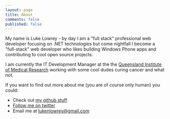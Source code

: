 ```yaml
---
layout: page
title: About
comments: false
published: false
---
```



My name is Luke Lowrey - by day I am a "full stack" professional web developer focusing on .NET technologies but come nightfall I become a "full-stack" web developer who likes building Windows Phone apps and contributing to cool open source projects.

I am currently the IT Development Manager at the the [Queensland Institute of Medical Research](http://www.qimr.edu.au/)  working with some cool dudes curing cancer and what not.

If you want to find out more about me (you are of course only human) you could:

 * Check out [my github stuff](http://github.com/lukencode)
 * [Follow me on twitter](http://twitter.com/lukencode)
 * Email me at [lukenlowrey@gmail.com](mailto:lukenlowrey@gmail.com)

